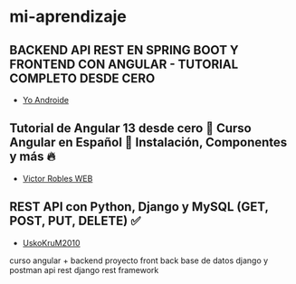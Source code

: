 # mi-aprendizaje

## BACKEND API REST EN SPRING BOOT Y FRONTEND CON ANGULAR - TUTORIAL COMPLETO DESDE CERO
  * [Yo Androide](https://www.youtube.com/watch?v=hIE_uZy9Vpw) 

## Tutorial de Angular 13 desde cero 📕 Curso Angular en Español 🔺 Instalación, Componentes y más 🔥
  * [Victor Robles WEB](https://www.youtube.com/watch?v=kqYuyACFVkE) 


## REST API con Python, Django y MySQL (GET, POST, PUT, DELETE) ✅
  * [UskoKruM2010](https://www.youtube.com/watch?v=hL52_nB5QSw) 


curso angular + backend
proyecto front back base de datos
django y postman
api rest django rest framework

